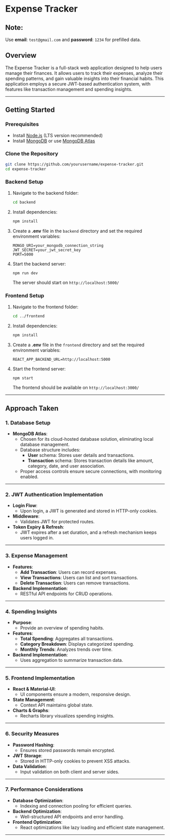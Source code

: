 # Expense Tracker

## Note:
Use **email**: `test@gmail.com` and **password**: `1234` for prefilled data.

## Overview
The Expense Tracker is a full-stack web application designed to help users manage their finances. It allows users to track their expenses, analyze their spending patterns, and gain valuable insights into their financial habits. This application employs a secure JWT-based authentication system, with features like transaction management and spending insights.

---

## Getting Started

### Prerequisites
- Install [Node.js](https://nodejs.org/) (LTS version recommended)
- Install [MongoDB](https://www.mongodb.com/try/download/community) or use [MongoDB Atlas](https://www.mongodb.com/atlas/database)

### Clone the Repository
```sh
git clone https://github.com/yourusername/expense-tracker.git
cd expense-tracker
```

### Backend Setup
1. Navigate to the backend folder:
   ```sh
   cd backend
   ```
2. Install dependencies:
   ```sh
   npm install
   ```
3. Create a **.env** file in the `backend` directory and set the required environment variables:
   ```env
   MONGO_URI=your_mongodb_connection_string
   JWT_SECRET=your_jwt_secret_key
   PORT=5000
   ```
4. Start the backend server:
   ```sh
   npm run dev
   ```
   The server should start on `http://localhost:5000/`

### Frontend Setup
1. Navigate to the frontend folder:
   ```sh
   cd ../frontend
   ```
2. Install dependencies:
   ```sh
   npm install
   ```
3. Create a **.env** file in the `frontend` directory and set the required environment variables:
   ```env
   REACT_APP_BACKEND_URL=http://localhost:5000
   ```
4. Start the frontend server:
   ```sh
   npm start
   ```
   The frontend should be available on `http://localhost:3000/`

---

## Approach Taken

### 1. Database Setup
- **MongoDB Atlas**:
  - Chosen for its cloud-hosted database solution, eliminating local database management.
  - Database structure includes:
    - **User** schema: Stores user details and transactions.
    - **Transaction** schema: Stores transaction details like amount, category, date, and user association.
  - Proper access controls ensure secure connections, with monitoring enabled.

---

### 2. JWT Authentication Implementation
- **Login Flow**:
  - Upon login, a JWT is generated and stored in HTTP-only cookies.
- **Middleware**:
  - Validates JWT for protected routes.
- **Token Expiry & Refresh**:
  - JWT expires after a set duration, and a refresh mechanism keeps users logged in.

---

### 3. Expense Management
- **Features**:
  - **Add Transaction**: Users can record expenses.
  - **View Transactions**: Users can list and sort transactions.
  - **Delete Transaction**: Users can remove transactions.
- **Backend Implementation**:
  - RESTful API endpoints for CRUD operations.

---

### 4. Spending Insights
- **Purpose**:
  - Provide an overview of spending habits.
- **Features**:
  - **Total Spending**: Aggregates all transactions.
  - **Category Breakdown**: Displays categorized spending.
  - **Monthly Trends**: Analyzes trends over time.
- **Backend Implementation**:
  - Uses aggregation to summarize transaction data.

---

### 5. Frontend Implementation
- **React & Material-UI**:
  - UI components ensure a modern, responsive design.
- **State Management**:
  - Context API maintains global state.
- **Charts & Graphs**:
  - Recharts library visualizes spending insights.

---

### 6. Security Measures
- **Password Hashing**:
  - Ensures stored passwords remain encrypted.
- **JWT Storage**:
  - Stored in HTTP-only cookies to prevent XSS attacks.
- **Data Validation**:
  - Input validation on both client and server sides.

---

### 7. Performance Considerations
- **Database Optimization**:
  - Indexing and connection pooling for efficient queries.
- **Backend Optimization**:
  - Well-structured API endpoints and error handling.
- **Frontend Optimization**:
  - React optimizations like lazy loading and efficient state management.

---